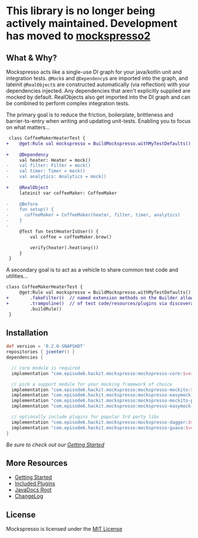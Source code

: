 # This library is no longer being actively maintained. Development has moved to **[mockspresso2](https://episode6.github.io/mockspresso2)**

## What & Why?
Mockspresso acts like a single-use DI graph for your java/kotlin unit and integration tests. `@Mock`s and `@Dependency`s are imported into the graph, and lateinit `@RealObject`s are constructed automatically (via reflection) with your dependencies injected. Any dependencies that aren't explicitly supplied are mocked by default. RealObjects also get imported into the DI graph and can be combined to perform complex integration tests.

The primary goal is to reduce the friction, boilerplate, brittleness and barrier-to-entry when writing and updating unit-tests. Enabling you to focus on what matters...


```diff
 class CoffeeMakerHeaterTest {
+    @get:Rule val mockspresso = BuildMockspresso.withMyTestDefaults().buildRule()
 
+    @Dependency
     val heater: Heater = mock()
-    val filter: Filter = mock()
-    val timer: Timer = mock()
-    val analytics: Analytics = mock()
 
+    @RealObject
     lateinit var coffeeMaker: CoffeeMaker
 
-    @Before
-    fun setup() {
-      coffeeMaker = CoffeeMaker(heater, filter, timer, analytics)
-    }
-
     @Test fun testHeaterIsUser() {
         val coffee = coffeeMaker.brew()

         verify(heater).heat(any())
     }
 }
```

A secondary goal is to act as a vehicle to share common test code and utilities...

```diff
class CoffeeMakerHeaterTest {
     @get:Rule val mockspresso = BuildMockspresso.withMyTestDefaults()
+        .fakeFilter()  // named extension methods on the Builder allows for simple sharing
+        .trampoline()  // of test code/resources/plugins via discoverable composition
         .buildRule()
 }
```

## Installation
```groovy
def version = '0.2.0-SNAPSHOT'
repositories { jcenter() }
dependencies {

  // core module is required
  implementation "com.episode6.hackit.mockspresso:mockspresso-core:$version"

  // pick a support module for your mocking framework of choice
  implementation "com.episode6.hackit.mockspresso:mockspresso-mockito:$version"
  implementation "com.episode6.hackit.mockspresso:mockspresso-easymock:$version"
  implementation "com.episode6.hackit.mockspresso:mockspresso-mockito-powermock:$version"
  implementation "com.episode6.hackit.mockspresso:mockspresso-easymock-powermock:$version"

  // optionally include plugins for popular 3rd party libs
  implementation "com.episode6.hackit.mockspresso:mockspresso-dagger:$version"
  implementation "com.episode6.hackit.mockspresso:mockspresso-guava:$version"
}
```

*Be sure to check out our [Getting Started](GETTING_STARTED.md)*

## More Resources
- [Getting Started](GETTING_STARTED.md)
- [Included Plugins](INCLUDED_PLUGINS.md)
- [JavaDocs Root](javadocs/)
- [ChangeLog](CHANGELOG.md)

## License
Mockspresso is licensed under the [MIT License](https://github.com/episode6/mockspresso/blob/master/LICENSE)
